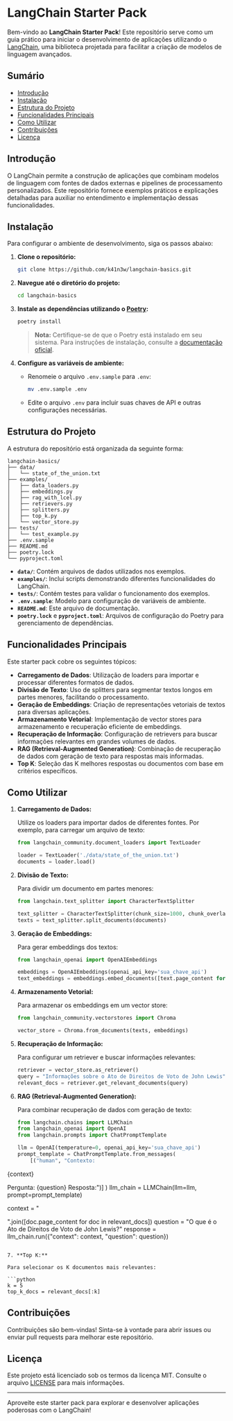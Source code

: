 
# LangChain Starter Pack

Bem-vindo ao **LangChain Starter Pack**! Este repositório serve como um guia prático para iniciar o desenvolvimento de aplicações utilizando o [LangChain](https://python.langchain.com/), uma biblioteca projetada para facilitar a criação de modelos de linguagem avançados.

## Sumário

- [Introdução](#introdução)
- [Instalação](#instalação)
- [Estrutura do Projeto](#estrutura-do-projeto)
- [Funcionalidades Principais](#funcionalidades-principais)
- [Como Utilizar](#como-utilizar)
- [Contribuições](#contribuições)
- [Licença](#licença)

## Introdução

O LangChain permite a construção de aplicações que combinam modelos de linguagem com fontes de dados externas e pipelines de processamento personalizados. Este repositório fornece exemplos práticos e explicações detalhadas para auxiliar no entendimento e implementação dessas funcionalidades.

## Instalação

Para configurar o ambiente de desenvolvimento, siga os passos abaixo:

1. **Clone o repositório:**

   ```bash
   git clone https://github.com/k41n3w/langchain-basics.git
   ```

2. **Navegue até o diretório do projeto:**

   ```bash
   cd langchain-basics
   ```

3. **Instale as dependências utilizando o [Poetry](https://python-poetry.org/):**

   ```bash
   poetry install
   ```

   > **Nota:** Certifique-se de que o Poetry está instalado em seu sistema. Para instruções de instalação, consulte a [documentação oficial](https://python-poetry.org/docs/#installation).

4. **Configure as variáveis de ambiente:**

   - Renomeie o arquivo `.env.sample` para `.env`:

     ```bash
     mv .env.sample .env
     ```

   - Edite o arquivo `.env` para incluir suas chaves de API e outras configurações necessárias.

## Estrutura do Projeto

A estrutura do repositório está organizada da seguinte forma:

```plaintext
langchain-basics/
├── data/
│   └── state_of_the_union.txt
├── examples/
│   ├── data_loaders.py
│   ├── embeddings.py
│   ├── rag_with_lcel.py
│   ├── retrievers.py
│   ├── splitters.py
│   ├── top_k.py
│   └── vector_store.py
├── tests/
│   └── test_example.py
├── .env.sample
├── README.md
├── poetry.lock
└── pyproject.toml
```

- **`data/`**: Contém arquivos de dados utilizados nos exemplos.
- **`examples/`**: Inclui scripts demonstrando diferentes funcionalidades do LangChain.
- **`tests/`**: Contém testes para validar o funcionamento dos exemplos.
- **`.env.sample`**: Modelo para configuração de variáveis de ambiente.
- **`README.md`**: Este arquivo de documentação.
- **`poetry.lock`** e **`pyproject.toml`**: Arquivos de configuração do Poetry para gerenciamento de dependências.

## Funcionalidades Principais

Este starter pack cobre os seguintes tópicos:

- **Carregamento de Dados**: Utilização de loaders para importar e processar diferentes formatos de dados.
- **Divisão de Texto**: Uso de splitters para segmentar textos longos em partes menores, facilitando o processamento.
- **Geração de Embeddings**: Criação de representações vetoriais de textos para diversas aplicações.
- **Armazenamento Vetorial**: Implementação de vector stores para armazenamento e recuperação eficiente de embeddings.
- **Recuperação de Informação**: Configuração de retrievers para buscar informações relevantes em grandes volumes de dados.
- **RAG (Retrieval-Augmented Generation)**: Combinação de recuperação de dados com geração de texto para respostas mais informadas.
- **Top K**: Seleção das K melhores respostas ou documentos com base em critérios específicos.

## Como Utilizar

1. **Carregamento de Dados:**

   Utilize os loaders para importar dados de diferentes fontes. Por exemplo, para carregar um arquivo de texto:

   ```python
   from langchain_community.document_loaders import TextLoader

   loader = TextLoader('./data/state_of_the_union.txt')
   documents = loader.load()
   ```

2. **Divisão de Texto:**

   Para dividir um documento em partes menores:

   ```python
   from langchain.text_splitter import CharacterTextSplitter

   text_splitter = CharacterTextSplitter(chunk_size=1000, chunk_overlap=0)
   texts = text_splitter.split_documents(documents)
   ```

3. **Geração de Embeddings:**

   Para gerar embeddings dos textos:

   ```python
   from langchain_openai import OpenAIEmbeddings

   embeddings = OpenAIEmbeddings(openai_api_key='sua_chave_api')
   text_embeddings = embeddings.embed_documents([text.page_content for text in texts])
   ```

4. **Armazenamento Vetorial:**

   Para armazenar os embeddings em um vector store:

   ```python
   from langchain_community.vectorstores import Chroma

   vector_store = Chroma.from_documents(texts, embeddings)
   ```

5. **Recuperação de Informação:**

   Para configurar um retriever e buscar informações relevantes:

   ```python
   retriever = vector_store.as_retriever()
   query = "Informações sobre o Ato de Direitos de Voto de John Lewis"
   relevant_docs = retriever.get_relevant_documents(query)
   ```

6. **RAG (Retrieval-Augmented Generation):**

   Para combinar recuperação de dados com geração de texto:

   ```python
   from langchain.chains import LLMChain
   from langchain_openai import OpenAI
   from langchain.prompts import ChatPromptTemplate

   llm = OpenAI(temperature=0, openai_api_key='sua_chave_api')
   prompt_template = ChatPromptTemplate.from_messages(
       [("human", "Contexto:
{context}

Pergunta: {question}
Resposta:")]
   )
   llm_chain = LLMChain(llm=llm, prompt=prompt_template)

   context = "

".join([doc.page_content for doc in relevant_docs])
   question = "O que é o Ato de Direitos de Voto de John Lewis?"
   response = llm_chain.run({"context": context, "question": question})
   ```

7. **Top K:**

   Para selecionar os K documentos mais relevantes:

   ```python
   k = 5
   top_k_docs = relevant_docs[:k]
   ```

## Contribuições

Contribuições são bem-vindas! Sinta-se à vontade para abrir issues ou enviar pull requests para melhorar este repositório.

## Licença

Este projeto está licenciado sob os termos da licença MIT. Consulte o arquivo [LICENSE](LICENSE) para mais informações.

---

Aproveite este starter pack para explorar e desenvolver aplicações poderosas com o LangChain!